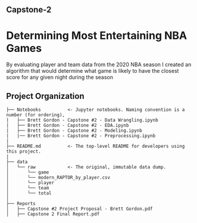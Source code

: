 ## Capstone-2
# Determining Most Entertaining NBA Games

By evaluating player and team data from the 2020 NBA season I created an algorithm that would determine what game is likely to have the closest score for any given night
during the season

Project Organization
------------

    ├── Notebooks          <- Jupyter notebooks. Naming convention is a number (for ordering),
    |   ├── Brett Gordon - Capstone #2 - Data Wrangling.ipynb
    |   ├── Brett Gordon - Capstone #2 - EDA.ipynb
    |   ├── Brett Gordon - Capstone #2 - Modeling.ipynb
    |   |── Brett Gordon - Capstone #2 - Preprocessing.ipynb
    |
    ├── README.md          <- The top-level README for developers using this project.
    |
    ├── data
    │   └── raw            <- The original, immutable data dump.
    │       └── game
    │       └── modern_RAPTOR_by_player.csv
    │       └── player
    │       └── team
    │       └── total
    │
    ├── Reports
    │   ├── Capstone #2 Project Proposal - Brett Gordon.pdf
    │   ├── Capstone 2 Final Report.pdf
